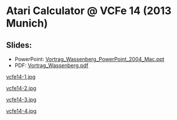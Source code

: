 # Atari Calculator @ VCFe 14 (2013 Munich)  
  
## Slides:  
  
- PowerPoint: [Vortrag_Wassenberg_PowerPoint_2004_Mac.ppt](attachments/Vortrag_Wassenberg_PowerPoint_2004_Mac.ppt)  
- PDF: [Vortrag_Wassenberg.pdf](attachments/Vortrag_Wassenberg.pdf)  
  
  
[vcfe14-1.jpg](attachments/vcfe14-1.jpg)  
  
[vcfe14-2.jpg](attachments/vcfe14-2.jpg)  
  
[vcfe14-3.jpg](attachments/vcfe14-3.jpg)  
  
[vcfe14-4.jpg](attachments/vcfe14-4.jpg)  
  
  
